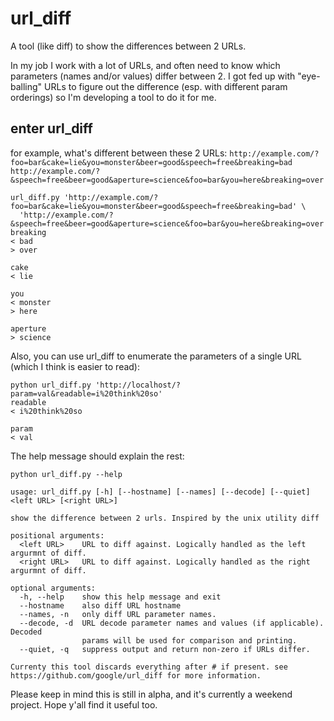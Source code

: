 url_diff
========

A tool (like diff) to show the differences between 2 URLs.

In my job I work with a lot of URLs, and often need to know which parameters (names and/or values) differ between 2.  I got fed up with "eye-balling" URLs to figure out the difference (esp. with different param orderings) so I'm developing a tool to do it for me.

enter url_diff
--------------

for example, what's different between these 2 URLs:
`http://example.com/?foo=bar&cake=lie&you=monster&beer=good&speech=free&breaking=bad`
`http://example.com/?&speech=free&beer=good&aperture=science&foo=bar&you=here&breaking=over`

    url_diff.py 'http://example.com/?foo=bar&cake=lie&you=monster&beer=good&speech=free&breaking=bad' \
      'http://example.com/?&speech=free&beer=good&aperture=science&foo=bar&you=here&breaking=over'
    breaking
    < bad
    > over

    cake
    < lie

    you
    < monster
    > here

    aperture
    > science

Also, you can use url_diff to enumerate the parameters of a single URL (which I
think is easier to read):

    python url_diff.py 'http://localhost/?param=val&readable=i%20think%20so'
    readable
    < i%20think%20so

    param
    < val

The help message should explain the rest:

    python url_diff.py --help

    usage: url_diff.py [-h] [--hostname] [--names] [--decode] [--quiet] <left URL> [<right URL>]

    show the difference between 2 urls. Inspired by the unix utility diff

    positional arguments:
      <left URL>    URL to diff against. Logically handled as the left argurmnt of diff.
      <right URL>   URL to diff against. Logically handled as the right argurmnt of diff.

    optional arguments:
      -h, --help    show this help message and exit
      --hostname    also diff URL hostname
      --names, -n   only diff URL parameter names.
      --decode, -d  URL decode parameter names and values (if applicable). Decoded
                    params will be used for comparison and printing.
      --quiet, -q   suppress output and return non-zero if URLs differ.

    Currenty this tool discards everything after # if present. see
    https://github.com/google/url_diff for more information.

Please keep in mind this is still in alpha, and it's currently a weekend project. Hope y'all find it useful too.
